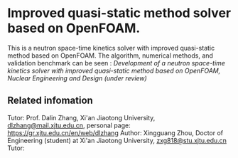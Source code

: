 # Improved quasi-static method solver based on OpenFOAM.

This is a neutron space-time kinetics solver with improved quasi-static method based on OpenFOAM. The algorithm, numerical methods, and validation benchmark can be seen : *Development of a neutron space-time kinetics solver with improved quasi-static method based on OpenFOAM, Nuclear Engineering and Design (under review)*

## Related infomation
Tutor: Prof. Dalin Zhang, Xi'an Jiaotong University, <dlzhang@mail.xjtu.edu.cn>, personal page: <https://gr.xjtu.edu.cn/en/web/dlzhang>
Author: Xingguang Zhou, Doctor of Engineering (student) at Xi'an Jiaotong University, <zxg818@stu.xjtu.edu.cn>
Tutor: 
